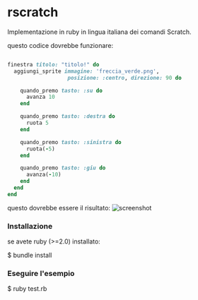 rscratch
========

Implementazione in ruby in lingua italiana dei comandi Scratch.

questo codice dovrebbe funzionare:

```ruby

finestra titolo: "titolo!" do
  aggiungi_sprite immagine: 'freccia_verde.png', 
  	               posizione: :centro, direzione: 90 do

    quando_premo tasto: :su do
      avanza 10
    end

    quando_premo tasto: :destra do
      ruota 5
    end

    quando_premo tasto: :sinistra do
      ruota(-5)
    end

    quando_premo tasto: :giu do
      avanza(-10)
    end
  end
end
```

questo dovrebbe essere il risultato:
![screenshot](https://github.com/RavennaLUG/rscratch/raw/master/media/screenshot.png)


### Installazione
se avete ruby (>=2.0) installato:

$ bundle install

### Eseguire l'esempio
$ ruby test.rb
